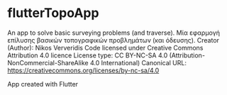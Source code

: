 # flutterTopoApp
An app to solve basic surveying problems (and traverse).
Μία εφαρμογή επίλυσης βασικών τοπογραφικών προβλημάτων (και όδευσης).
Creator (Author): Nikos Ververidis
Code licensed under Creative Commons Attribution 4.0 licence
License type: CC BY-NC-SA 4.0 (Attribution-NonCommercial-ShareAlike 4.0 International)
Canonical URL: https://creativecommons.org/licenses/by-nc-sa/4.0

App created with Flutter
